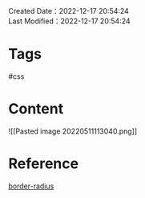 Created Date：2022-12-17 20:54:24  
Last Modified：2022-12-17 20:54:24

# Tags

#css

# Content

![[Pasted image 20220511113040.png]]  

# Reference

[border-radius](https://www.shejiku.net/css-border-radius.html)
